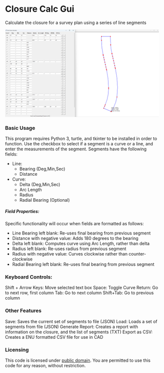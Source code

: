 # Closure Calc Gui
Calculate the closure for a survey plan using a series of line segments

![Closure Calc GUI Screenshot, with grid of inputs on the left and visual diagram on the right](https://github.com/gsuofc/closure-calc-gui/blob/main/screenshot.png?raw=true)

### Basic Usage
This program requires Python 3, turtle, and tkinter to be installed in order to function. Use the checkbox to select if a segment is a curve or a line, and enter the measurements of the segment. Segments have the following fields:
- Line:
  - Bearing (Deg,Min,Sec)
  - Distance
- Curve:
  - Delta (Deg,Min,Sec)
  - Arc Length
  - Radius
  - Radial Bearing (Optional)
 
##### Field Properties:
Specific functionality will occur when fields are formatted as follows:
- Line Bearing left blank: Re-uses final bearing from previous segment
- Distance with negative value: Adds 180 degrees to the bearing
- Delta left blank: Computes curve using Arc Length, rather than delta
- Radius left blank: Re-uses radius from previous segment
- Radius with negative value: Curves clockwise rather than counter-clockwise
- Radial Bearing left blank: Re-uses final bearing from previous segment
 
### Keyboard Controls:
Shift + Arrow Keys: Move selected text box
Space: Toggle Curve
Return: Go to next row, first column
Tab: Go to next column
Shift+Tab: Go to previous column

### Other Features
Save: Saves the current set of segments to file (JSON)
Load: Loads a set of segments from file (JSON)
Generate Report: Creates a report with information on the closure, and the list of segments (TXT)
Export as CSV: Creates a ENU formatted CSV file for use in CAD

### Licensing
This code is licensed under [public domain](https://github.com/gsuofc/closure-calc-gui?tab=CC0-1.0-1-ov-file). You are permitted to use this code for any reason, without restriction. 
